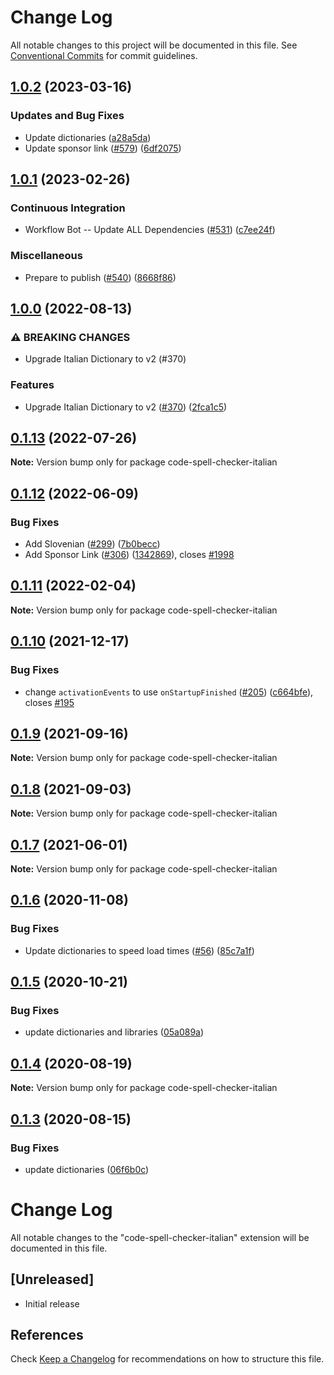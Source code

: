 # Change Log

All notable changes to this project will be documented in this file.
See [Conventional Commits](https://conventionalcommits.org) for commit guidelines.

## [1.0.2](https://github.com/streetsidesoftware/vscode-cspell-dict-extensions/compare/code-spell-checker-italian@1.0.1...code-spell-checker-italian@1.0.2) (2023-03-16)


### Updates and Bug Fixes

* Update dictionaries ([a28a5da](https://github.com/streetsidesoftware/vscode-cspell-dict-extensions/commit/a28a5dab399499399b03df23ee955d668dca490e))
* Update sponsor link ([#579](https://github.com/streetsidesoftware/vscode-cspell-dict-extensions/issues/579)) ([6df2075](https://github.com/streetsidesoftware/vscode-cspell-dict-extensions/commit/6df2075cda94e9253a1f11d5dcf63e73a49b8edd))

## [1.0.1](https://github.com/streetsidesoftware/vscode-cspell-dict-extensions/compare/code-spell-checker-italian@1.0.0...code-spell-checker-italian@1.0.1) (2023-02-26)


### Continuous Integration

* Workflow Bot -- Update ALL Dependencies ([#531](https://github.com/streetsidesoftware/vscode-cspell-dict-extensions/issues/531)) ([c7ee24f](https://github.com/streetsidesoftware/vscode-cspell-dict-extensions/commit/c7ee24f30552a6e8904a8d489b8a76ddcd3eedec))


### Miscellaneous

* Prepare to publish ([#540](https://github.com/streetsidesoftware/vscode-cspell-dict-extensions/issues/540)) ([8668f86](https://github.com/streetsidesoftware/vscode-cspell-dict-extensions/commit/8668f86b5fe3bf076cc44db54ec9b15d2f137623))

## [1.0.0](https://github.com/streetsidesoftware/vscode-cspell-dict-extensions/compare/code-spell-checker-italian@0.1.13...code-spell-checker-italian@1.0.0) (2022-08-13)


### ⚠ BREAKING CHANGES

* Upgrade Italian Dictionary to v2 (#370)

### Features

* Upgrade Italian Dictionary to v2 ([#370](https://github.com/streetsidesoftware/vscode-cspell-dict-extensions/issues/370)) ([2fca1c5](https://github.com/streetsidesoftware/vscode-cspell-dict-extensions/commit/2fca1c59e586fe3845fb3ad07c994f716c355479))

## [0.1.13](https://github.com/streetsidesoftware/vscode-cspell-dict-extensions/compare/code-spell-checker-italian@0.1.12...code-spell-checker-italian@0.1.13) (2022-07-26)

**Note:** Version bump only for package code-spell-checker-italian





## [0.1.12](https://github.com/streetsidesoftware/vscode-cspell-dict-extensions/compare/code-spell-checker-italian@0.1.11...code-spell-checker-italian@0.1.12) (2022-06-09)


### Bug Fixes

* Add Slovenian ([#299](https://github.com/streetsidesoftware/vscode-cspell-dict-extensions/issues/299)) ([7b0becc](https://github.com/streetsidesoftware/vscode-cspell-dict-extensions/commit/7b0becc910e11e674ad32be812aa5e138b005219))
* Add Sponsor Link ([#306](https://github.com/streetsidesoftware/vscode-cspell-dict-extensions/issues/306)) ([1342869](https://github.com/streetsidesoftware/vscode-cspell-dict-extensions/commit/13428699ee20f6b6a597dd2638d5633f2a53c9cf)), closes [#1998](https://github.com/streetsidesoftware/vscode-cspell-dict-extensions/issues/1998)





## [0.1.11](https://github.com/streetsidesoftware/vscode-cspell-dict-extensions/compare/code-spell-checker-italian@0.1.10...code-spell-checker-italian@0.1.11) (2022-02-04)

**Note:** Version bump only for package code-spell-checker-italian





## [0.1.10](https://github.com/streetsidesoftware/vscode-cspell-dict-extensions/compare/code-spell-checker-italian@0.1.9...code-spell-checker-italian@0.1.10) (2021-12-17)


### Bug Fixes

* change `activationEvents` to use `onStartupFinished` ([#205](https://github.com/streetsidesoftware/vscode-cspell-dict-extensions/issues/205)) ([c664bfe](https://github.com/streetsidesoftware/vscode-cspell-dict-extensions/commit/c664bfe88497c9eaf82aa5549734d99db9194001)), closes [#195](https://github.com/streetsidesoftware/vscode-cspell-dict-extensions/issues/195)





## [0.1.9](https://github.com/streetsidesoftware/vscode-cspell-dict-extensions/compare/code-spell-checker-italian@0.1.8...code-spell-checker-italian@0.1.9) (2021-09-16)

**Note:** Version bump only for package code-spell-checker-italian





## [0.1.8](https://github.com/streetsidesoftware/vscode-cspell-dict-extensions/compare/code-spell-checker-italian@0.1.7...code-spell-checker-italian@0.1.8) (2021-09-03)

**Note:** Version bump only for package code-spell-checker-italian





## [0.1.7](https://github.com/streetsidesoftware/vscode-cspell-dict-extensions/compare/code-spell-checker-italian@0.1.6...code-spell-checker-italian@0.1.7) (2021-06-01)

**Note:** Version bump only for package code-spell-checker-italian





## [0.1.6](https://github.com/streetsidesoftware/vscode-cspell-dict-extensions/compare/code-spell-checker-italian@0.1.5...code-spell-checker-italian@0.1.6) (2020-11-08)


### Bug Fixes

* Update dictionaries to speed load times ([#56](https://github.com/streetsidesoftware/vscode-cspell-dict-extensions/issues/56)) ([85c7a1f](https://github.com/streetsidesoftware/vscode-cspell-dict-extensions/commit/85c7a1f3363945594f6d86dbb7dae7f4c95a76e7))





## [0.1.5](https://github.com/streetsidesoftware/vscode-cspell-dict-extensions/compare/code-spell-checker-italian@0.1.4...code-spell-checker-italian@0.1.5) (2020-10-21)


### Bug Fixes

* update dictionaries and libraries ([05a089a](https://github.com/streetsidesoftware/vscode-cspell-dict-extensions/commit/05a089add3e0e3606ac1604df1539adfb272461f))





## [0.1.4](https://github.com/streetsidesoftware/vscode-cspell-dict-extensions/compare/code-spell-checker-italian@0.1.3...code-spell-checker-italian@0.1.4) (2020-08-19)

**Note:** Version bump only for package code-spell-checker-italian





## [0.1.3](https://github.com/streetsidesoftware/vscode-cspell-dict-extensions/compare/code-spell-checker-italian@0.1.2...code-spell-checker-italian@0.1.3) (2020-08-15)


### Bug Fixes

* update dictionaries ([06f6b0c](https://github.com/streetsidesoftware/vscode-cspell-dict-extensions/commit/06f6b0cd9c011d55de841aa75591422a18d8a8f6))





# Change Log
All notable changes to the "code-spell-checker-italian" extension will be documented in this file.

## [Unreleased]
- Initial release

## References
Check [Keep a Changelog](http://keepachangelog.com/) for recommendations on how to structure this file.
